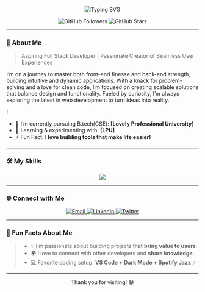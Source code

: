 <p align="center">
  <img src="https://readme-typing-svg.herokuapp.com?font=Fira+Code&weight=600&size=25&pause=1000&center=true&vCenter=true&width=445&lines=Hi!+I'm+%5BKishan+Jaiswal%5D+%F0%9F%91%8B;Welcome+2+my+GitHub+portfolio!" alt="Typing SVG" />
</p>

<p align="center">
  <img src="https://img.shields.io/github/followers/username?label=Follow&style=social" alt="GitHub Followers" />
  <img src="https://img.shields.io/github/stars/username?label=Stars&style=social" alt="GitHub Stars" />
</p>

---

### 👋 About Me
>Aspiring Full Stack Developer | Passionate Creator of Seamless User Experiences

I’m on a journey to master both front-end finesse and back-end strength, building intuitive and dynamic applications. With a knack for problem-solving and a love for clean code, I’m focused on creating scalable solutions that balance design and functionality. Fueled by curiosity, I’m always exploring the latest in web development to turn ideas into reality.






!

- 🔭 I’m currently pursuing B.tech(CSE): **[Lovely Professional University]**
- 🌱 Learning & experimenting with: **[LPU]**
- ⚡ Fun Fact: **I love building tools that make life easier!**

---

### 🛠️ My Skills

<div align="center">
  <img src="https://skillicons.dev/icons?i=js,html,css,python" />
</div>

---


### 🌐 Connect with Me

<p align="center">
  <a href="mailto:youremail@example.com">
    <img src="https://img.shields.io/badge/Email-%23D14836?style=for-the-badge&logo=gmail&logoColor=white" alt="Email" />
  </a>
  <a href="https://linkedin.com/in/yourprofile">
    <img src="https://img.shields.io/badge/LinkedIn-%230077B5?style=for-the-badge&logo=linkedin&logoColor=white" alt="LinkedIn" />
  </a>
  <a href="https://twitter.com/yourhandle">
    <img src="https://img.shields.io/badge/Twitter-%231DA1F2?style=for-the-badge&logo=twitter&logoColor=white" alt="Twitter" />
  </a>
</p>

---



### 🎉 Fun Facts About Me
> - 💡 I’m passionate about building projects that **bring value to users**.
> - 🌍 I love to connect with other developers and **share knowledge**.
> - 💻 Favorite coding setup: **VS Code + Dark Mode + Spotify Jazz** 🎶

---

<p align="center">Thank you for visiting! 😄</p>
